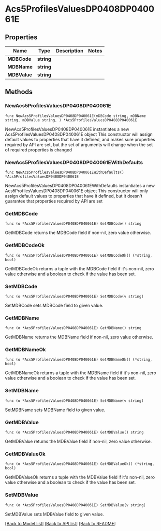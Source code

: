 # Acs5ProfilesValuesDP0408DP040061E

## Properties

Name | Type | Description | Notes
------------ | ------------- | ------------- | -------------
**MDBCode** | **string** |  | 
**MDBName** | **string** |  | 
**MDBValue** | **string** |  | 

## Methods

### NewAcs5ProfilesValuesDP0408DP040061E

`func NewAcs5ProfilesValuesDP0408DP040061E(mDBCode string, mDBName string, mDBValue string, ) *Acs5ProfilesValuesDP0408DP040061E`

NewAcs5ProfilesValuesDP0408DP040061E instantiates a new Acs5ProfilesValuesDP0408DP040061E object
This constructor will assign default values to properties that have it defined,
and makes sure properties required by API are set, but the set of arguments
will change when the set of required properties is changed

### NewAcs5ProfilesValuesDP0408DP040061EWithDefaults

`func NewAcs5ProfilesValuesDP0408DP040061EWithDefaults() *Acs5ProfilesValuesDP0408DP040061E`

NewAcs5ProfilesValuesDP0408DP040061EWithDefaults instantiates a new Acs5ProfilesValuesDP0408DP040061E object
This constructor will only assign default values to properties that have it defined,
but it doesn't guarantee that properties required by API are set

### GetMDBCode

`func (o *Acs5ProfilesValuesDP0408DP040061E) GetMDBCode() string`

GetMDBCode returns the MDBCode field if non-nil, zero value otherwise.

### GetMDBCodeOk

`func (o *Acs5ProfilesValuesDP0408DP040061E) GetMDBCodeOk() (*string, bool)`

GetMDBCodeOk returns a tuple with the MDBCode field if it's non-nil, zero value otherwise
and a boolean to check if the value has been set.

### SetMDBCode

`func (o *Acs5ProfilesValuesDP0408DP040061E) SetMDBCode(v string)`

SetMDBCode sets MDBCode field to given value.


### GetMDBName

`func (o *Acs5ProfilesValuesDP0408DP040061E) GetMDBName() string`

GetMDBName returns the MDBName field if non-nil, zero value otherwise.

### GetMDBNameOk

`func (o *Acs5ProfilesValuesDP0408DP040061E) GetMDBNameOk() (*string, bool)`

GetMDBNameOk returns a tuple with the MDBName field if it's non-nil, zero value otherwise
and a boolean to check if the value has been set.

### SetMDBName

`func (o *Acs5ProfilesValuesDP0408DP040061E) SetMDBName(v string)`

SetMDBName sets MDBName field to given value.


### GetMDBValue

`func (o *Acs5ProfilesValuesDP0408DP040061E) GetMDBValue() string`

GetMDBValue returns the MDBValue field if non-nil, zero value otherwise.

### GetMDBValueOk

`func (o *Acs5ProfilesValuesDP0408DP040061E) GetMDBValueOk() (*string, bool)`

GetMDBValueOk returns a tuple with the MDBValue field if it's non-nil, zero value otherwise
and a boolean to check if the value has been set.

### SetMDBValue

`func (o *Acs5ProfilesValuesDP0408DP040061E) SetMDBValue(v string)`

SetMDBValue sets MDBValue field to given value.



[[Back to Model list]](../README.md#documentation-for-models) [[Back to API list]](../README.md#documentation-for-api-endpoints) [[Back to README]](../README.md)


